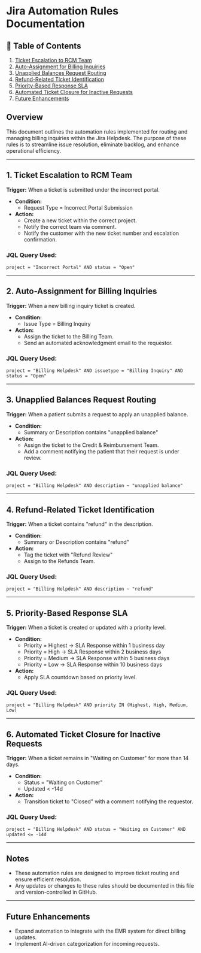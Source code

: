 # Jira Automation Rules Documentation
## 📖 Table of Contents

1. [Ticket Escalation to RCM Team](#1-ticket-escalation-to-rcm-team)
2. [Auto-Assignment for Billing Inquiries](#2-auto-assignment-for-billing-inquiries)
3. [Unapplied Balances Request Routing](#3-unapplied-balances-request-routing)
4. [Refund-Related Ticket Identification](#4-refund-related-ticket-identification)
5. [Priority-Based Response SLA](#5-priority-based-response-sla)
6. [Automated Ticket Closure for Inactive Requests](#6-automated-ticket-closure-for-inactive-requests)
7. [Future Enhancements](#future-enhancements)


## Overview
This document outlines the automation rules implemented for routing and managing billing inquiries within the Jira Helpdesk. The purpose of these rules is to streamline issue resolution, eliminate backlog, and enhance operational efficiency.

---

## 1. **Ticket Escalation to RCM Team**
**Trigger:** When a ticket is submitted under the incorrect portal.
- **Condition:**
  - Request Type = Incorrect Portal Submission
- **Action:**
  - Create a new ticket within the correct project.
  - Notify the correct team via comment.
  - Notify the customer with the new ticket number and escalation confirmation.

### JQL Query Used:
```JQL
project = "Incorrect Portal" AND status = "Open"
```

---

## 2. **Auto-Assignment for Billing Inquiries**
**Trigger:** When a new billing inquiry ticket is created.
- **Condition:**
  - Issue Type = Billing Inquiry
- **Action:**
  - Assign the ticket to the Billing Team.
  - Send an automated acknowledgment email to the requestor.

### JQL Query Used:
```JQL
project = "Billing Helpdesk" AND issuetype = "Billing Inquiry" AND status = "Open"
```

---

## 3. **Unapplied Balances Request Routing**
**Trigger:** When a patient submits a request to apply an unapplied balance.
- **Condition:**
  - Summary or Description contains "unapplied balance"
- **Action:**
  - Assign the ticket to the Credit & Reimbursement Team.
  - Add a comment notifying the patient that their request is under review.

### JQL Query Used:
```JQL
project = "Billing Helpdesk" AND description ~ "unapplied balance"
```

---

## 4. **Refund-Related Ticket Identification**
**Trigger:** When a ticket contains "refund" in the description.
- **Condition:**
  - Summary or Description contains "refund"
- **Action:**
  - Tag the ticket with "Refund Review"
  - Assign to the Refunds Team.

### JQL Query Used:
```JQL
project = "Billing Helpdesk" AND description ~ "refund"
```

---

## 5. **Priority-Based Response SLA**
**Trigger:** When a ticket is created or updated with a priority level.
- **Condition:**
  - Priority = Highest → SLA Response within 1 business day
  - Priority = High → SLA Response within 2 business days
  - Priority = Medium → SLA Response within 5 business days
  - Priority = Low → SLA Response within 10 business days
- **Action:**
  - Apply SLA countdown based on priority level.

### JQL Query Used:
```JQL
project = "Billing Helpdesk" AND priority IN (Highest, High, Medium, Low)
```

---

## 6. **Automated Ticket Closure for Inactive Requests**
**Trigger:** When a ticket remains in "Waiting on Customer" for more than 14 days.
- **Condition:**
  - Status = "Waiting on Customer"
  - Updated < -14d
- **Action:**
  - Transition ticket to "Closed" with a comment notifying the requestor.

### JQL Query Used:
```JQL
project = "Billing Helpdesk" AND status = "Waiting on Customer" AND updated <= -14d
```

---

## Notes
- These automation rules are designed to improve ticket routing and ensure efficient resolution.
- Any updates or changes to these rules should be documented in this file and version-controlled in GitHub.

---

## Future Enhancements
- Expand automation to integrate with the EMR system for direct billing updates.
- Implement AI-driven categorization for incoming requests.
